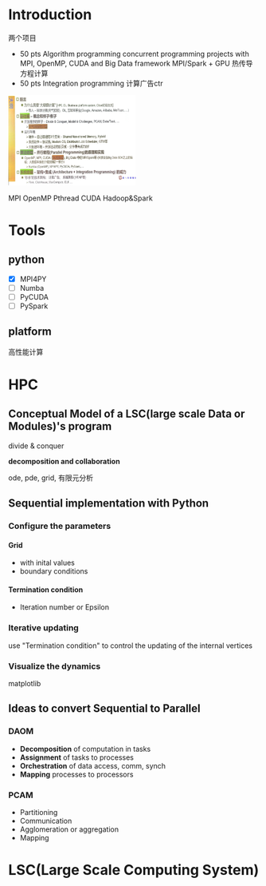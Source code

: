 # Introduction

两个项目

- 50 pts Algorithm programming
  concurrent programming projects with MPI, OpenMP, CUDA and Big Data framework
  MPI/Spark + GPU 热传导方程计算
- 50 pts Integration programming 计算广告ctr

<img src="assets/284df631ce66090cdd4765cdc5e682a.jpg" alt="284df631ce66090cdd4765cdc5e682a" style="zoom:25%;" />

MPI
OpenMP
Pthread
CUDA
Hadoop&Spark

# Tools

## python

- [x] MPI4PY
- [ ] Numba
- [ ] PyCUDA
- [ ] PySpark

## platform

高性能计算

# HPC

## Conceptual Model of a LSC(large scale Data or Modules)'s program

divide & conquer

**decomposition and collaboration**

ode, pde, grid, 有限元分析

## Sequential implementation with Python

### Configure the parameters

#### Grid

- with inital values
- boundary conditions

#### Termination condition

- Iteration number or Epsilon

### Iterative updating

use "Termination condition" to control the updating of the internal vertices

### Visualize the dynamics

matplotlib

## Ideas to convert Sequential to Parallel

### DAOM

- **Decomposition** of computation in tasks
- **Assignment** of tasks to processes
- **Orchestration** of data access, comm, synch
- **Mapping** processes to processors

### PCAM

- Partitioning
- Communication
- Agglomeration or aggregation
- Mapping

 

# LSC(Large Scale Computing System)